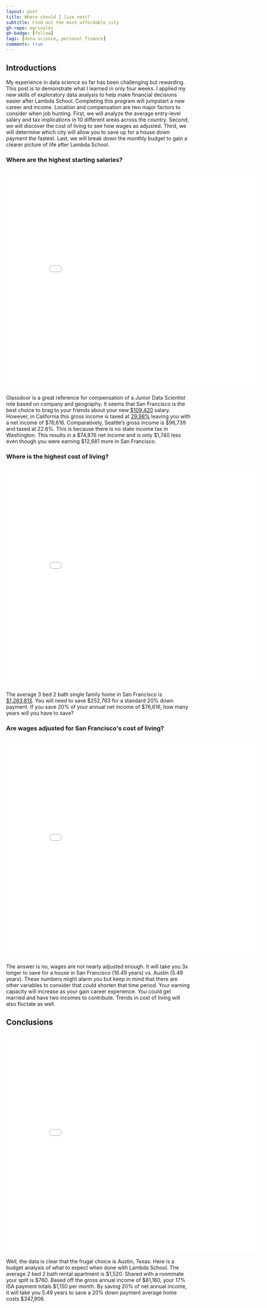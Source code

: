 ```yaml
---
layout: post
title: Where should I live next?
subtitle: Find out the most affordable city
gh-repo: egrinalds
gh-badge: [follow]
tags: [data science, personal finance]
comments: true
---
```

## Introductions

My experience in data science so far has been challenging but rewarding. This post is to demonstrate what I learned in only four weeks. I applied my new skills of exploratory data analysis to help make financial decisions easier after Lambda School. Completing this program will jumpstart a new career and income. Location and compensation are two major factors to consider when job hunting. First, we will analyze the average entry-level salary and tax implications in 10 different areas across the country. Second, we will discover the cost of living to see how wages as adjusted. Third, we will determine which city will allow you to save up for a house down payment the fastest. Last, we will break down the monthly budget to gain a clearer picture of life after Lambda School.

### Where are the highest starting salaries?
<iframe width="700" height="600" frameborder="0" scrolling="no" src="//plotly.com/~egrinalds/1.embed"></iframe>

Glassdoor is a great reference for compensation of a Junior Data Scientist role based on company and geography. It seems that San Francisco is the best choice to brag to your friends about your new [$109,420](https://www.glassdoor.com/Salaries/san-francisco-junior-data-scientist-salary-SRCH_IL.0,13_IM759_KO14,35.htm) salary. However, in California this gross income is taxed at [29.98%](https://smartasset.com/taxes/income-taxes#hj1AMoS3uX/) leaving you with a net income of $76,616. Comparatively, Seattle’s gross income is $96,739 and taxed at 22.6%. This is because there is no state income tax in Washington. This results in a $74,876 net income and is only $1,740 less even though you were earning $12,681 more in San Francisco. 

### Where is the highest cost of living?
<iframe width="700" height="600" frameborder="0" scrolling="no" src="//plotly.com/~egrinalds/3.embed"></iframe>

The average 3 bed 2 bath single family home in San Francisco is [$1,263,813](https://www.nerdwallet.com/cost-of-living-calculator/compare/austin-tx-vs-san-francisco-ca). You will need to save $252,763 for a standard 20% down payment. If you save 20% of your annual net income of $76,616, how many years will you have to save?

### Are wages adjusted for San Francisco's cost of living?
<iframe width="700" height="600" frameborder="0" scrolling="no" src="//plotly.com/~egrinalds/5.embed"></iframe>

The answer is no, wages are not nearly adjusted enough. It will take you 3x longer to save for a house in San Francisco (16.49 years) vs. Austin (5.49 years). These numbers might alarm you but keep in mind that there are other variables to consider that could shorten that time period. Your earning capacity will increase as your gain career experience. You could get married and have two incomes to contribute. Trends in cost of living will also fluctate as well. 

## Conclusions
<iframe width="700" height="600" frameborder="0" scrolling="no" src="//plotly.com/~egrinalds/7.embed"></iframe>

Well, the data is clear that the frugal choice is Austin, Texas. Here is a budget analysis of what to expect when done with Lambda School. The average 2 bed 2 bath rental apartment is $1,520. Shared with a roommate your split is $760. Based off the gross annual income of $81,160, your 17% ISA payment totals $1,150 per month. By saving 20% of net annual income, it will take you 5.49 years to save a 20% down payment average home costs $347,906. 







